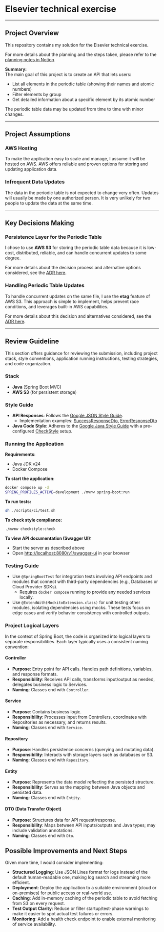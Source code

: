 # Elsevier technical exercise

---

## Project Overview

This repository contains my solution for the Elsevier technical exercise.

For more details about the planning and the steps taken, please refer to
the [planning notes in Notion](https://www.notion.so/Elsevier-Technical-Exercise-1e546f1119ae8095b6e8e19bc1c27b50?pvs=4).

**Summary:**  
The main goal of this project is to create an API that lets users:

- List all elements in the periodic table (showing their names and atomic numbers)
- Filter elements by group
- Get detailed information about a specific element by its atomic number

The periodic table data may be updated from time to time with minor changes.

---

## Project Assumptions

### AWS Hosting

To make the application easy to scale and manage, I assume it will be hosted on AWS. AWS offers reliable and proven
options for storing and updating application data.

### Infrequent Data Updates

The data in the periodic table is not expected to change very often. Updates will usually be made by one authorized
person. It is very unlikely for two people to update the data at the same time.

---

## Key Decisions Making

### Persistence Layer for the Periodic Table

I chose to use **AWS S3** for storing the periodic table data because it is low-cost, distributed, reliable, and can
handle concurrent updates to some degree.

For more details about the decision process and alternative options considered, see
the [ADR here](./docs/adr/20250501-persistence-for-periodic-table.md).

### Handling Periodic Table Updates

To handle concurrent updates on the same file, I use the **etag** feature of AWS S3. This approach is simple to
implement, helps prevent race conditions, and leverages built-in AWS capabilities.

For more details about this decision and alternatives considered, see
the [ADR here](./docs/adr/20250503-handle-update-for-periodic-table.md).

---

## Review Guideline

This section offers guidance for reviewing the submission, including project stack, style conventions, application
running instructions, testing strategies, and code organization.

### Stack

- **Java** (Spring Boot MVC)
- **AWS S3** (for persistent storage)

### Style Guide

- **API Responses**: Follows
  the [Google JSON Style Guide](https://google.github.io/styleguide/jsoncstyleguide.xml#JSON_Structure_&_Reserved_Property_Names).
    - Implementation
      examples: [SuccessResponseDto](./src/main/java/com/elsevier/technicalexercise/api/SuccessResponseDto.java), [ErrorResponseDto](./src/main/java/com/elsevier/technicalexercise/api/ErrorResponseDto.java)
- **Java Code Style**: Adheres to the [Google Java Style Guide](https://google.github.io/styleguide/javaguide.html) with
  a pre-configured [CheckStyle](https://checkstyle.sourceforge.io/google_style.html) setup.

### Running the Application

**Requirements:**

- Java JDK v24
- Docker Compose

**To start the application:**

```sh
docker compose up -d
SPRING_PROFILES_ACTIVE=development ./mvnw spring-boot:run
```

**To run tests:**

```sh
sh ./scripts/ci/test.sh
```

**To check style compliance:**

```sh
./mvnw checkstyle:check
```

**To view API documentation (Swagger UI):**

- Start the server as described above
- Open [http://localhost:8080/v1/swagger-ui](http://localhost:8080/v1/swagger-ui) in your browser

### Testing Guide

- Use `@SpringBootTest` for integration tests involving API endpoints and modules that connect with third-party
  dependencies (e.g., Databases or Cloud Provider SDKs).
    - Requires `docker compose` running to provide any needed services locally.
- Use `@ExtendWith(MockitoExtension.class)` for unit testing other modules, isolating dependencies using mocks. These
  tests focus on edge cases and verify behavior consistency with controlled outputs.

### Project Logical Layers

In the context of Spring Boot, the code is organized into logical layers to separate responsibilities. Each layer
typically uses a consistent naming convention:

#### Controller

- **Purpose**: Entry point for API calls. Handles path definitions, variables, and response formats.
- **Responsibility**: Receives API calls, transforms input/output as needed, delegates business logic to Services.
- **Naming**: Classes end with `Controller`.

#### Service

- **Purpose**: Contains business logic.
- **Responsibility**: Processes input from Controllers, coordinates with Repositories as necessary, and returns results.
- **Naming**: Classes end with `Service`.

#### Repository

- **Purpose**: Handles persistence concerns (querying and mutating data).
- **Responsibility**: Interacts with storage layers such as databases or S3.
- **Naming**: Classes end with `Repository`.

#### Entity

- **Purpose**: Represents the data model reflecting the persisted structure.
- **Responsibility**: Serves as the mapping between Java objects and persisted data.
- **Naming**: Classes end with `Entity`.

#### DTO (Data Transfer Object)

- **Purpose**: Structures data for API request/response.
- **Responsibility**: Maps between API inputs/outputs and Java types; may include validation annotations.
- **Naming**: Classes end with `Dto`.

## Possible Improvements and Next Steps

Given more time, I would consider implementing:

- **Structured Logging**: Use JSON Lines format for logs instead of the default human-readable one, making log search
  and streaming more efficient.
- **Deployment**: Deploy the application to a suitable environment (cloud or on-premises) for public access or
  real-world use.
- **Caching**: Add in-memory caching of the periodic table to avoid fetching from S3 on every request.
- **Test Output Clarity**: Reduce or filter startup/test-phase warnings to make it easier to spot actual test failures
  or errors.
- **Monitoring**: Add a health check endpoint to enable external monitoring of service availability.